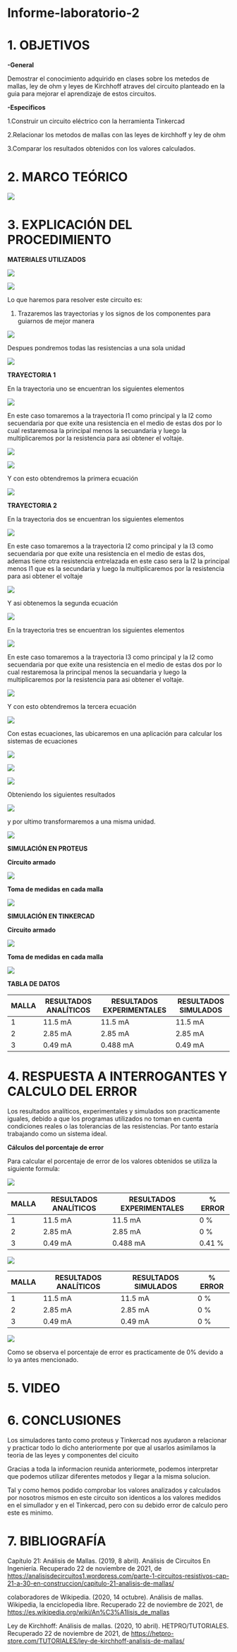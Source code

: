 # Informe-laboratorio-2

# 1. OBJETIVOS
**-General**

Demostrar el conocimiento adquirido en clases sobre los metedos de mallas, ley de ohm y leyes de Kirchhoff atraves del circuito planteado en la guia para mejorar el aprendizaje de estos circuitos.

**-Especificos**

   1.Construir un circuito eléctrico con la herramienta Tinkercad

   2.Relacionar los metodos de mallas con las leyes de kirchhoff y ley de ohm

   3.Comparar los resultados obtenidos con los valores calculados.


# 2. MARCO TEÓRICO

![](https://github.com/bonacimba/Informe-laboratorio-2/blob/main/IMGBV/01.png)

# 3. EXPLICACIÓN DEL PROCEDIMIENTO

**MATERIALES UTILIZADOS**

![](https://github.com/bonacimba/Informe-laboratorio-2/blob/main/IMGBV/3.png)

![](https://github.com/bonacimba/Informe-laboratorio-2/blob/main/IMGBV/5.png)

Lo que haremos para resolver este circuito es:

1. Trazaremos las trayectorias y los signos de los componentes para guiarnos de mejor manera

![](https://github.com/bonacimba/Informe-laboratorio-2/blob/main/Imagenes%20BN/1.png)

Despues pondremos todas las resistencias a una sola unidad

![](https://github.com/bonacimba/Informe-laboratorio-2/blob/main/Imagenes%20BN/2.png)


**TRAYECTORIA 1**


En la trayectoria uno se encuentran los siguientes elementos

![](https://github.com/bonacimba/Informe-laboratorio-2/blob/main/Imagenes%20BN/2.1.png)

En este caso tomaremos a la trayectoria I1 como principal y la I2 como secuendaria por que exite una resistencia en el medio de estas dos por lo cual restaremosa la principal menos la secuandaria y luego la multiplicaremos por la resistencia para asi obtener el voltaje.


![](https://github.com/bonacimba/Informe-laboratorio-2/blob/main/Imagenes%20BN/2.2.png)

![](https://github.com/bonacimba/Informe-laboratorio-2/blob/main/Imagenes%20BN/2.3.png)

Y con esto obtendremos la primera ecuación


![](https://github.com/bonacimba/Informe-laboratorio-2/blob/main/Imagenes%20BN/2.4.png)

**TRAYECTORIA 2**

En la trayectoria dos se encuentran los siguientes elementos

![](https://github.com/bonacimba/Informe-laboratorio-2/blob/main/Imagenes%20BN/3.1.png)

En este caso tomaremos a la trayectoria I2 como principal y la I3 como secuendaria por que exite una resistencia en el medio de estas dos, ademas tiene otra resistencia entrelazada en este caso sera la I2 la principal menos I1 que es la secundaria  y luego la multiplicaremos por la resistencia para asi obtener el voltaje


![](https://github.com/bonacimba/Informe-laboratorio-2/blob/main/Imagenes%20BN/3.2.png)

Y asi obtenemos la segunda  ecuación 


![](https://github.com/bonacimba/Informe-laboratorio-2/blob/main/Imagenes%20BN/3.3.png)


En la trayectoria tres se encuentran los siguientes elementos


![](https://github.com/bonacimba/Informe-laboratorio-2/blob/main/Imagenes%20BN/4.1.png)


En este caso tomaremos a la trayectoria I3 como principal y la I2 como secuendaria por que exite una resistencia en el medio de estas dos por lo cual restaremosa la principal menos la secuandaria y luego la multiplicaremos por la resistencia para asi obtener el voltaje.


![](https://github.com/bonacimba/Informe-laboratorio-2/blob/main/Imagenes%20BN/4.2.png)


Y con esto obtendremos la tercera ecuación


![](https://github.com/bonacimba/Informe-laboratorio-2/blob/main/Imagenes%20BN/4.3.png)



Con estas ecuaciones, las ubicaremos en una aplicación para calcular los sistemas de ecuaciones


![](https://github.com/bonacimba/Informe-laboratorio-2/blob/main/Imagenes%20BN/5.png)

![](https://github.com/bonacimba/Informe-laboratorio-2/blob/main/Imagenes%20BN/6.png)

![](https://github.com/bonacimba/Informe-laboratorio-2/blob/main/Imagenes%20BN/7.png)

Obteniendo los siguientes resultados


![](https://github.com/bonacimba/Informe-laboratorio-2/blob/main/Imagenes%20BN/8.png)

y por ultimo transformaremos a una misma unidad.

![](https://github.com/bonacimba/Informe-laboratorio-2/blob/main/Imagenes%20BN/9.png)

**SIMULACIÓN EN PROTEUS**

**Circuito armado**

![](https://github.com/bonacimba/Informe-laboratorio-2/blob/main/IMGBV/1.png)

**Toma de medidas en cada malla**

![](https://github.com/bonacimba/Informe-laboratorio-2/blob/main/IMGBV/2.png)

**SIMULACIÓN EN TINKERCAD**

**Circuito armado**

![](https://github.com/bonacimba/Informe-laboratorio-2/blob/main/Img/lab2_5.JPG)

**Toma de medidas en cada malla**

![](https://github.com/bonacimba/Informe-laboratorio-2/blob/main/Img/lab2_7.JPG)

**TABLA DE DATOS**

| MALLA | RESULTADOS ANALÍTICOS | RESULTADOS EXPERIMENTALES| RESULTADOS SIMULADOS |
| ------------- | ------------- | ------------- | ------------- |
| 1 | 11.5 mA | 11.5 mA | 11.5 mA |
| 2 | 2.85 mA | 2.85 mA | 2.85 mA |
| 3 | 0.49 mA | 0.488 mA | 0.49 mA |


# 4. RESPUESTA A INTERROGANTES Y CALCULO DEL ERROR

Los resultados analíticos, experimentales y simulados son practicamente iguales, debido a que los programas utilizados no toman en cuenta condiciones reales o las tolerancias de las resistencias. Por tanto estaría trabajando como un sistema ideal.
 
 **Cálculos del porcentaje de error**

Para calcular el porcentaje de error de los valores obtenidos se utiliza la siguiente formula:

![](https://github.com/bonacimba/Informe-laboratorio-2/blob/main/IMGBV/4.png)

| MALLA | RESULTADOS ANALÍTICOS | RESULTADOS EXPERIMENTALES| % ERROR|
| ------------- | ------------- | ------------- | ------------- |
| 1 | 11.5 mA | 11.5 mA | 0 % |
| 2 | 2.85 mA | 2.85 mA | 0 % |
| 3 | 0.49 mA | 0.488 mA | 0.41 % |

![](https://raw.githubusercontent.com/bonacimba/Informe-laboratorio-2/main/Img/lab2_8.JPG)

| MALLA | RESULTADOS ANALÍTICOS | RESULTADOS SIMULADOS| % ERROR |
| ------------- | ------------- | ------------- | ------------- |
| 1 | 11.5 mA | 11.5 mA | 0 % |
| 2 | 2.85 mA | 2.85 mA | 0 % |
| 3 | 0.49 mA | 0.49 mA | 0 % |

![](https://github.com/bonacimba/Informe-laboratorio-2/blob/main/Img/lab2_9.JPG)

Como se observa el porcentaje de error es practicamente de 0% devido a lo ya antes mencionado.

# 5. VIDEO

# 6. CONCLUSIONES

Los simuladores tanto como proteus y Tinkercad nos ayudaron a relacionar y practicar todo lo dicho anteriormente por que al usarlos asimilamos la teoria de las leyes y componentes del cicuito

Gracias a toda la informacion reunida anteriormete, podemos interpretar que podemos utilizar diferentes metodos y llegar a la misma solucion.


Tal y como hemos podido comprobar los valores analizados y calculados por nosotros mismos en este circuito son identicos a los valores medidos en el simullador y en el Tinkercad, pero con su debido error de calculo pero este es minimo.

# 7. BIBLIOGRAFÍA

Capítulo 21: Análisis de Mallas. (2019, 8 abril). Análisis de Circuitos En Ingeniería. Recuperado 22 de noviembre de 2021, de https://analisisdecircuitos1.wordpress.com/parte-1-circuitos-resistivos-cap-21-a-30-en-construccion/capitulo-21-analisis-de-mallas/

colaboradores de Wikipedia. (2020, 14 octubre). Análisis de mallas. Wikipedia, la enciclopedia libre. Recuperado 22 de noviembre de 2021, de https://es.wikipedia.org/wiki/An%C3%A1lisis_de_mallas

Ley de Kirchhoff: Análisis de mallas. (2020, 10 abril). HETPRO/TUTORIALES. Recuperado 22 de noviembre de 2021, de https://hetpro-store.com/TUTORIALES/ley-de-kirchhoff-analisis-de-mallas/
